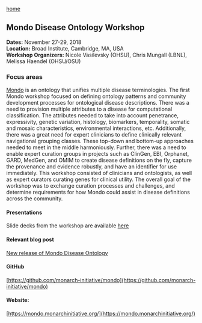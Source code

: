 [home](https://monarch-initiative.github.io/phenomics/)

## Mondo Disease Ontology Workshop

**Dates:** November 27-29, 2018  
**Location:** Broad Institute, Cambridge, MA, USA  
**Workshop Organizers:** Nicole Vasilevsky (OHSU), Chris Mungall (LBNL), Melissa Haendel (OHSU/OSU)   

### Focus areas
[Mondo](https://monarch-initiative.github.io/mondo/) is an ontology that unifies multiple disease terminologies.
The first Mondo workshop focused on defining ontology patterns and community development processes for ontological disease descriptions. There was a need to provision multiple attributes to a disease for computational classification. The attributes needed to take into account penetrance, expressivity, genetic variation, histology, biomarkers, temporality, somatic and mosaic characteristics, environmental interactions, etc. Additionally, there was a great need for expert clinicians to define clinically relevant navigational grouping classes. These top-down and bottom-up approaches needed to meet in the middle harmoniously. Further, there was a need to enable expert curation groups in projects such as ClinGen, EBI, Orphanet, GARD, MedGen, and OMIM to create disease definitions on the fly, capture the provenance and evidence robustly, and have an identifier for use immediately. This workshop consisted of clinicians and ontologists, as well as expert curators curating genes for clinical utility.
The overall goal of the workshop was to exchange curation processes and challenges, and determine requirements for how Mondo could assist in disease definitions across the community. 
 
#### Presentations
Slide decks from the workshop are available [here](https://drive.google.com/drive/folders/1OV_3RCHk1GyDe2T1kobAF4aP7YD5ccfO)

#### Relevant blog post
[New release of Mondo Disease Ontology](https://medium.com/@MonarchInit/new-release-of-mondo-disease-ontology-9a48521353e3)

#### GitHub
 [https://github.com/monarch-initiative/mondo](https://github.com/monarch-initiative/mondo)

#### Website:
[https://mondo.monarchinitiative.org/](https://mondo.monarchinitiative.org/)
